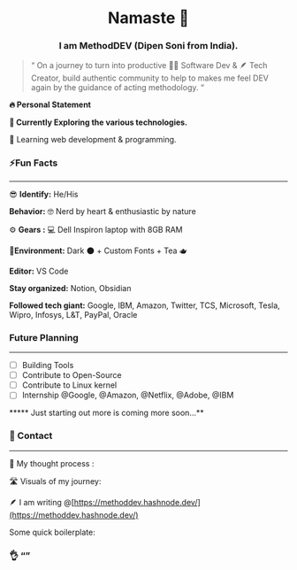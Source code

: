 <div background-color:#222; color:#efefef">
<h1 align="center" background-color:"#222">Namaste 🙏</h1>
<h3 align="center">I am <strong>MethodDEV (Dipen Soni from India).</strong></h3>
</div>

> “ On a journey to turn into productive 🧑‍💻 Software Dev & 🪶 Tech Creator, build authentic community to help to makes me feel DEV again by the guidance of acting methodology. “

<strong>🔥 Personal Statement</strong>


<strong>🔭 Currently Exploring the various technologies.</strong>

🌱 Learning web development & programming.

### ⚡Fun Facts

---

😎 **Identify:** He/His

**Behavior:** 🤓 Nerd by heart & enthusiastic by nature

⚙️ **Gears :** 💻 Dell Inspiron laptop with 8GB RAM

🥷**Environment:** Dark 🌑 + Custom Fonts  + Tea 🫖

**Editor:** VS Code

**Stay organized:** Notion, Obsidian

**Followed tech giant:** Google, IBM, Amazon, Twitter, TCS, Microsoft, Tesla, Wipro, Infosys, L&T, PayPal, Oracle 

### Future Planning

---

- [ ]  Building Tools
- [ ]  Contribute to Open-Source
- [ ]  Contribute to Linux kernel
- [ ]  Internship @Google, @Amazon, @Netflix, @Adobe, @IBM

***** Just starting out more is coming more soon…**

### 📢 Contact

---

💭 My thought process :

🛣️ Visuals of my journey: 

🪶 I am writing @[https://methoddev.hashnode.dev/](https://methoddev.hashnode.dev/)

Some quick boilerplate: 

### 👌 “”

<!--
**theMethodDEV/themethodDEV** is a ✨ _special_ ✨ repository because its `README.md` (this file) appears on your GitHub profile.

Here are some ideas to get you started:

- 🔭 I’m currently working on ...
- 🌱 I’m currently learning ...
- 👯 I’m looking to collaborate on ...
- 🤔 I’m looking for help with ...
- 💬 Ask me about ...
- 📫 How to reach me: ...
- 😄 Pronouns: ...
- ⚡ Fun fact: ...
-->

